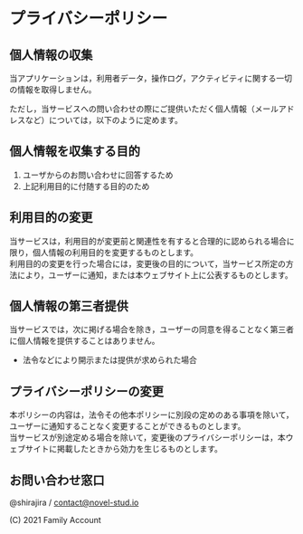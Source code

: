 # **プライバシーポリシー**

## **個人情報の収集**

当アプリケーションは，利用者データ，操作ログ，アクティビティに関する一切の情報を取得しません。

ただし，当サービスへの問い合わせの際にご提供いただく個人情報（メールアドレスなど）については，以下のように定めます。

## **個人情報を収集する目的**

1. ユーザからのお問い合わせに回答するため
2. 上記利用目的に付随する目的のため

## **利用目的の変更**

当サービスは，利用目的が変更前と関連性を有すると合理的に認められる場合に限り，個人情報の利用目的を変更するものとします。  
利用目的の変更を行った場合には，変更後の目的について，当サービス所定の方法により，ユーザーに通知，または本ウェブサイト上に公表するものとします。

## **個人情報の第三者提供**

当サービスでは，次に掲げる場合を除き，ユーザーの同意を得ることなく第三者に個人情報を提供することはありません。

- 法令などにより開示または提供が求められた場合

## **プライバシーポリシーの変更**

本ポリシーの内容は，法令その他本ポリシーに別段の定めのある事項を除いて，ユーザーに通知することなく変更することができるものとします。  
当サービスが別途定める場合を除いて，変更後のプライバシーポリシーは，本ウェブサイトに掲載したときから効力を生じるものとします。

## **お問い合わせ窓口**

@shirajira / contact@novel-stud.io

(C) 2021 Family Account
